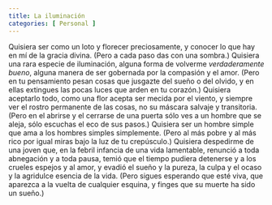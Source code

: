 ```yaml
---
title: La iluminación
categories: [ Personal ]
---
```



Quisiera ser como un loto y florecer preciosamente, y conocer lo que hay en mí
de la gracia divina. (Pero a cada paso das con una sombra.) Quisiera una rara
especie de iluminación, alguna forma de volverme *verdaderamente bueno*, alguna
manera de ser gobernada por la compasión y el amor. (Pero en tu pensamiento
pesan cosas que jusgazte del sueño o del olvido, y en ellas extingues las pocas
luces que arden en tu corazón.) Quisiera  aceptarlo todo, como una flor acepta
ser mecida por el viento, y siempre ver el rostro permanente de las cosas, no
su máscara salvaje y transitoria. (Pero en el abrirse y el cerrarse de una
puerta sólo ves a un hombre que se aleja, sólo escuchas el eco de sus pasos.)
Quisiera ser un hombre simple que ama a los hombres simples simplemente. (Pero
al más pobre y al más rico por igual miras bajo la luz de tu crepúsculo.)
Quisiera despedirme de una joven que, en la febril infancia de una vida
lamentable, renunció a toda abnegación y a toda pausa, temió que el tiempo
pudiera detenerse y a los crueles espejos y al amor, y evadió el sueño y la
pureza, la culpa y el ocaso y la agridulce esencia de la vida. (Pero sigues
esperando que esté viva, que aparezca a la vuelta de cualquier esquina, y
finges que su muerte ha sido un sueño.)


